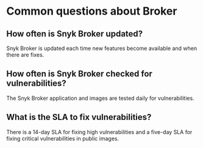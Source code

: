 # Common questions about Broker

## How often is Snyk Broker updated?

Snyk Broker is updated each time new features become available and when there are fixes.

## How often is Snyk Broker checked for vulnerabilities?

The Snyk Broker application and images are tested daily for vulnerabilities.

## What is the SLA to fix vulnerabilities?

There is a 14-day SLA for fixing high vulnerabilities and a five-day SLA for fixing critical vulnerabilities in public images.
